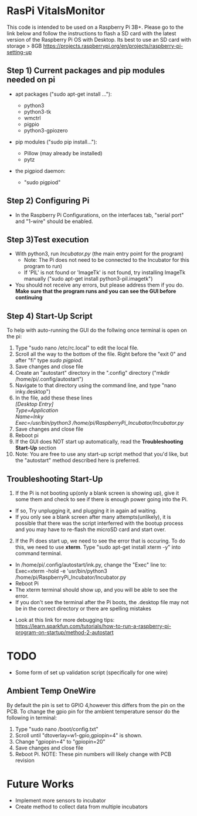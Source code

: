 # RasPi VitalsMonitor
This code is intended to be used on a Raspberry Pi 3B+. 
Please go to the link below and follow the instructions to flash a SD card with the latest version of the Raspberry Pi OS with Desktop. 
Its best to use an SD card with storage > 8GB
https://projects.raspberrypi.org/en/projects/raspberry-pi-setting-up

## Step 1) Current packages and pip modules needed on pi
* apt packages ("sudo apt-get install ..."):
  * python3
  * python3-tk
  * wmctrl
  * pigpio
  * python3-gpiozero

* pip modules ("sudo pip install..."):
  * Pillow (may already be installed)
  * pytz

* the pigpiod daemon:
  * "sudo pigpiod"

## Step 2) Configuring Pi
- In the Raspberry Pi Configurations, 
on the interfaces tab, "serial port" and "1-wire" should be enabled.


## Step 3)Test execution
- With python3, run _Incubator.py_ (the main entry point for the program) 
  - Note: The Pi does not need to be connected to the Incubator for this program to run)
  - If 'PIL' is not found or 'ImageTk' is not found, try installing ImageTk manually ("sudo apt-get install python3-pil.imagetk") 
- You should not receive any errors, but please address them if you do. **Make sure that the program runs and you can see the GUI before continuing**



## Step 4) Start-Up Script
To help with auto-running the GUI do the follwing once terminal is open on the pi:
1. Type "sudo nano /etc/rc.local" to edit the local file.
2. Scroll all the way to the bottom of the file. Right before the "exit 0" and after "fi" type *sudo pigpiod*. 
3. Save changes and close file
4. Create an "autostart" directory in the ".config" directory ("mkdir /home/pi/.config/autostart")
5. Navigate to that directory using the command line, and type "nano inky.desktop")
6. In the file, add these these lines  
*[Desktop Entry]*  
*Type=Application*  
*Name=Inky*  
*Exec=/usr/bin/python3 /home/pi/RaspberryPi_Incubator/Incubator.py*  
7. Save changes and close file
8. Reboot pi
9. If the GUI does NOT start up automatically, read the **Troubleshooting Start-Up** section
10. Note: You are free to use any start-up script method that you'd like, but the "autostart" method described here is preferred.

## Troubleshooting Start-Up
1. If the Pi is not booting up(only a blank screen is showing up), give it some them and check to see if there is enough power going into the Pi.
  - If so, Try unplugging it, and plugging it in again ad waiting. 
  - If you only see a blank screen after many attempts(unlikely), it is possible that there was the script interferred with the bootup process and you may have to re-flash the microSD card and start over.
2. If the Pi does start up, we need to see the error that is occuring. To do this, we need to use **xterm**. Type "sudo apt-get install xterm -y" into command terminal.
  - In /home/pi/.config/autostart/ink.py, change the "Exec" line to:  
    Exec=xterm -hold -e 'usr/bin/python3 /home/pi/RaspberryPi_Incubator/Incubator.py  
  - Reboot Pi
  - The xterm terminal should show up, and you will be able to see the error. 
  - If you don't see the terminal after the Pi boots, the .desktop file may not be in the correct directory or there are spelling mistakes

* Look at this link for more debugging tips: https://learn.sparkfun.com/tutorials/how-to-run-a-raspberry-pi-program-on-startup/method-2-autostart



# TODO
* Some form of set up validation script (specifically for one wire)

## Ambient Temp OneWire
By default the pin is set to GPIO 4,however this differs from the pin on the PCB.
To change the gpio pin for the ambient temperature sensor do the following in terminal:
1. Type "sudo nano /boot/config.txt"
2. Scroll until "dtoverlay=w1-gpio,gpiopin=4" is shown.
3. Change "gpiopin=4" to "gpiopin=20"
4. Save changes and close file 
5. Reboot Pi.
NOTE: These pin numbers will likely change with PCB revision

# Future Works
* Implement more sensors to incubator
* Create method to collect data from multiple incubators
